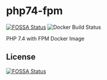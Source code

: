 # php74-fpm
[![FOSSA Status](https://app.fossa.io/api/projects/git%2Bgithub.com%2Fjsdecena%2Fphp72-fpm.svg?type=shield)](https://app.fossa.io/projects/git%2Bgithub.com%2Fjsdecena%2Fphp72-fpm?ref=badge_shield)
![Docker Build Status](https://img.shields.io/docker/cloud/build/jsdecena/php74-fpm)

PHP 7.4 with FPM Docker Image


## License
[![FOSSA Status](https://app.fossa.io/api/projects/git%2Bgithub.com%2Fjsdecena%2Fphp72-fpm.svg?type=large)](https://app.fossa.io/projects/git%2Bgithub.com%2Fjsdecena%2Fphp72-fpm?ref=badge_large)
